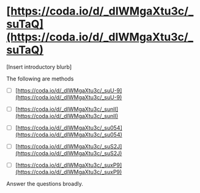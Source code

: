 # [https://coda.io/d/_dIWMgaXtu3c/_suTaQ](https://coda.io/d/_dIWMgaXtu3c/_suTaQ)

[Insert introductory blurb]





The following are methods 

- [ ] [https://coda.io/d/_dIWMgaXtu3c/_suU-9](https://coda.io/d/_dIWMgaXtu3c/_suU-9)
- [ ] [https://coda.io/d/_dIWMgaXtu3c/_sunlI](https://coda.io/d/_dIWMgaXtu3c/_sunlI)
- [ ] [https://coda.io/d/_dIWMgaXtu3c/_su054](https://coda.io/d/_dIWMgaXtu3c/_su054)
- [ ] [https://coda.io/d/_dIWMgaXtu3c/_suS2J](https://coda.io/d/_dIWMgaXtu3c/_suS2J) 
- [ ] [https://coda.io/d/_dIWMgaXtu3c/_suxP9](https://coda.io/d/_dIWMgaXtu3c/_suxP9) 

  
Answer the questions broadly.